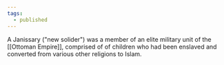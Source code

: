 ```yaml
---
tags:
  - published
---
```

A Janissary ("new solider") was a member of an elite military unit of the [[Ottoman Empire]], comprised of of children who had been enslaved and converted from various other religions to Islam. 
